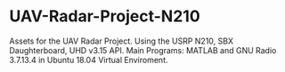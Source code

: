 # UAV-Radar-Project-N210
Assets for the UAV Radar Project. Using the USRP N210, SBX Daughterboard, UHD v3.15 API.
Main Programs: MATLAB and GNU Radio 3.7.13.4 in Ubuntu 18.04 Virtual Enviroment.

